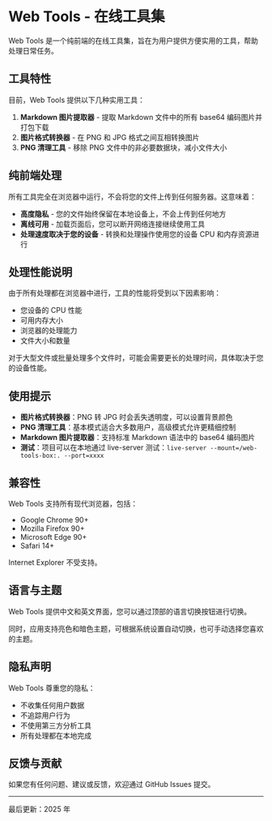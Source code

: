 # Web Tools - 在线工具集

Web Tools 是一个纯前端的在线工具集，旨在为用户提供方便实用的工具，帮助处理日常任务。

## 工具特性

目前，Web Tools 提供以下几种实用工具：

1. **Markdown 图片提取器** - 提取 Markdown 文件中的所有 base64 编码图片并打包下载
2. **图片格式转换器** - 在 PNG 和 JPG 格式之间互相转换图片
3. **PNG 清理工具** - 移除 PNG 文件中的非必要数据块，减小文件大小

## 纯前端处理

所有工具完全在浏览器中运行，不会将您的文件上传到任何服务器。这意味着：

- **高度隐私** - 您的文件始终保留在本地设备上，不会上传到任何地方
- **离线可用** - 加载页面后，您可以断开网络连接继续使用工具
- **处理速度取决于您的设备** - 转换和处理操作使用您的设备 CPU 和内存资源进行

## 处理性能说明

由于所有处理都在浏览器中进行，工具的性能将受到以下因素影响：

- 您设备的 CPU 性能
- 可用内存大小
- 浏览器的处理能力
- 文件大小和数量

对于大型文件或批量处理多个文件时，可能会需要更长的处理时间，具体取决于您的设备性能。

## 使用提示

- **图片格式转换器**：PNG 转 JPG 时会丢失透明度，可以设置背景颜色
- **PNG 清理工具**：基本模式适合大多数用户，高级模式允许更精细控制
- **Markdown 图片提取器**：支持标准 Markdown 语法中的 base64 编码图片
- **测试**：项目可以在本地通过 live-server 测试：`live-server --mount=/web-tools-box:. --port=xxxx`

## 兼容性

Web Tools 支持所有现代浏览器，包括：

- Google Chrome 90+
- Mozilla Firefox 90+
- Microsoft Edge 90+
- Safari 14+

Internet Explorer 不受支持。

## 语言与主题

Web Tools 提供中文和英文界面，您可以通过顶部的语言切换按钮进行切换。

同时，应用支持亮色和暗色主题，可根据系统设置自动切换，也可手动选择您喜欢的主题。

## 隐私声明

Web Tools 尊重您的隐私：

- 不收集任何用户数据
- 不追踪用户行为
- 不使用第三方分析工具
- 所有处理都在本地完成

## 反馈与贡献

如果您有任何问题、建议或反馈，欢迎通过 GitHub Issues 提交。

---

最后更新：2025 年
